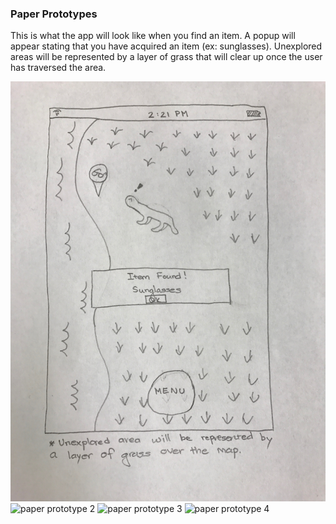### Paper Prototypes ###

This is what the app will look like when you find an item. A popup will appear stating that you have acquired an item (ex: sunglasses). Unexplored areas will be represented by a layer of grass that will clear up once the user has traversed the area.

![paper prototype 1](/images/paper-prototypes/paper-prototype_michael.jpeg)
![paper prototype 2](/images/paper-prototypes/paper-prototype_tina.jpeg)
![paper prototype 3](/images/paper-prototypes/paper-prototype_scott.jpeg)
![paper prototype 4](/images/paper-prototypes/paper-prototype_ashley.jpeg)
